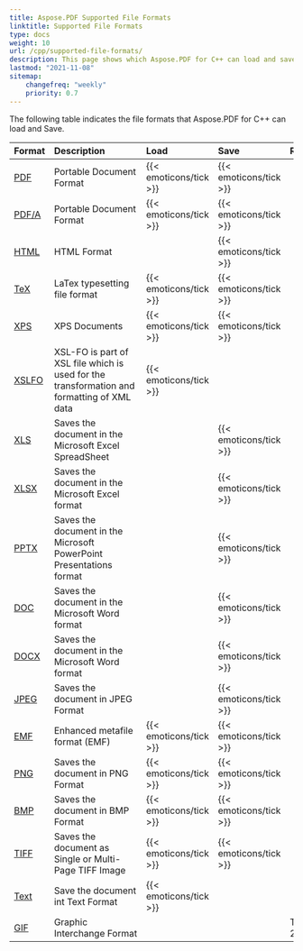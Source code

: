 ```yaml
---
title: Aspose.PDF Supported File Formats
linktitle: Supported File Formats
type: docs
weight: 10
url: /cpp/supported-file-formats/
description: This page shows which Aspose.PDF for C++ can load and save file formats.
lastmod: "2021-11-08"
sitemap:
    changefreq: "weekly"
    priority: 0.7
---
```


The following table indicates the file formats that Aspose.PDF for C++ can load and Save.

|**Format**|**Description**|**Load**|**Save**|**Remarks**|
| :- | :- | :- | :- | :- |
|[PDF](https://docs.fileformat.com/pdf/)|Portable Document Format|{{< emoticons/tick >}}|{{< emoticons/tick >}} | |
|[PDF/A](https://docs.fileformat.com/pdf/a/)|Portable Document Format|{{< emoticons/tick >}}|{{< emoticons/tick >}} | |
|[HTML](https://docs.fileformat.com/web/html/)|HTML Format| |{{< emoticons/tick >}}| |
|[TeX](https://docs.fileformat.com/page-description-language/tex/)|LaTex typesetting file format|{{< emoticons/tick >}}|{{< emoticons/tick >}}| |
|[XPS](https://docs.fileformat.com/page-description-language/xps/)|XPS Documents|{{< emoticons/tick >}}|{{< emoticons/tick >}}| |
|[XSLFO](https://docs.fileformat.com/page-description-language/xslfo/)|XSL-FO is part of XSL file which is used for the transformation and formatting of XML data|{{< emoticons/tick >}}| | |
|[XLS](https://docs.fileformat.com/spreadsheet/xls/)|Saves the document in the Microsoft Excel SpreadSheet| |{{< emoticons/tick >}}| |
|[XLSX](https://docs.fileformat.com/spreadsheet/xlsx/)|Saves the document in the Microsoft Excel format| |{{< emoticons/tick >}}| |
|[PPTX](https://docs.fileformat.com/presentation/pptx/)|Saves the document in the Microsoft PowerPoint Presentations format| |{{< emoticons/tick >}}| |
|[DOC](https://docs.fileformat.com/word-processing/doc/)|Saves the document in the Microsoft Word format| |{{< emoticons/tick >}}| |
|[DOCX](https://docs.fileformat.com/word-processing/docx/)|Saves the document in the Microsoft Word format| |{{< emoticons/tick >}}| |
|[JPEG](https://docs.fileformat.com/image/jpeg/)|Saves the document in JPEG Format| |{{< emoticons/tick >}}| |
|[EMF](https://docs.fileformat.com/image/emf/)|Enhanced metafile format (EMF)|{{< emoticons/tick >}}|{{< emoticons/tick >}} | |
|[PNG](https://docs.fileformat.com/image/png/)|Saves the document in PNG Format|{{< emoticons/tick >}}|{{< emoticons/tick >}} | |
|[BMP](https://docs.fileformat.com/image/bmp/)|Saves the document in BMP Format|{{< emoticons/tick >}}|{{< emoticons/tick >}} | |
|[TIFF](https://docs.fileformat.com/image/tiff/)|Saves the document as Single or Multi-Page TIFF Image|{{< emoticons/tick >}}|{{< emoticons/tick >}} | |
|[Text](https://docs.fileformat.com/word-processing/txt/)|Save the document int Text Format|{{< emoticons/tick >}}| |
|[GIF](https://docs.fileformat.com/image/gif/)|Graphic Interchange Format| | |TBA in 2022|
